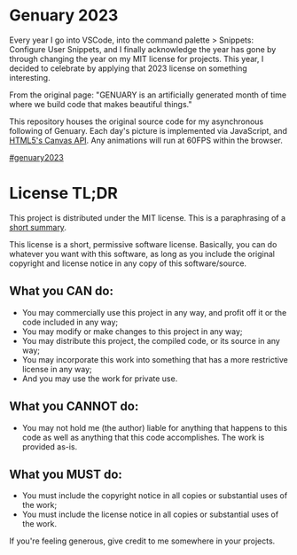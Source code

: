 # Genuary 2023

Every year I go into VSCode, into the command palette > Snippets: Configure User
Snippets, and I finally acknowledge the year has gone by through changing the
year on my MIT license for projects. This year, I decided to celebrate by
applying that 2023 license on something interesting.

From the original page: "GENUARY is an artificially generated month of time
where we build code that makes beautiful things."

This repository houses the original source code for my asynchronous following of
Genuary. Each day's picture is implemented via JavaScript, and
[HTML5's Canvas API](https://www.w3schools.com/graphics/canvas_drawing.asp). Any
animations will run at 60FPS within the browser.

[#genuary2023](https://genuary.art/)

# License TL;DR

This project is distributed under the MIT license. This is a paraphrasing of a
[short summary](https://tldrlegal.com/license/mit-license).

This license is a short, permissive software license. Basically, you can do
whatever you want with this software, as long as you include the original
copyright and license notice in any copy of this software/source.

## What you CAN do:

-   You may commercially use this project in any way, and profit off it or the
    code included in any way;
-   You may modify or make changes to this project in any way;
-   You may distribute this project, the compiled code, or its source in any
    way;
-   You may incorporate this work into something that has a more restrictive
    license in any way;
-   And you may use the work for private use.

## What you CANNOT do:

-   You may not hold me (the author) liable for anything that happens to this
    code as well as anything that this code accomplishes. The work is provided
    as-is.

## What you MUST do:

-   You must include the copyright notice in all copies or substantial uses of
    the work;
-   You must include the license notice in all copies or substantial uses of the
    work.

If you're feeling generous, give credit to me somewhere in your projects.
